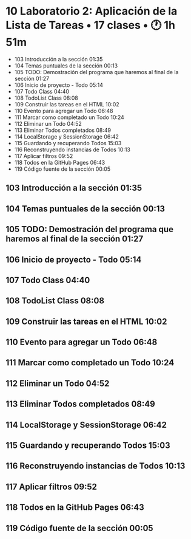 # 10 Laboratorio 2: Aplicación de la Lista de Tareas • 17 clases • :clock1: 1h 51m
* 103 Introducción a la sección 01:35
* 104 Temas puntuales de la sección 00:13
* 105 TODO: Demostración del programa que haremos al final de la sección 01:27
* 106 Inicio de proyecto - Todo 05:14
* 107 Todo Class 04:40
* 108 TodoList Class 08:08
* 109 Construir las tareas en el HTML 10:02
* 110 Evento para agregar un Todo 06:48
* 111 Marcar como completado un Todo 10:24
* 112 Eliminar un Todo 04:52
* 113 Eliminar Todos completados 08:49
* 114 LocalStorage y SessionStorage 06:42
* 115 Guardando y recuperando Todos 15:03
* 116 Reconstruyendo instancias de Todos 10:13
* 117 Aplicar filtros 09:52
* 118 Todos en la GitHub Pages 06:43
* 119 Código fuente de la sección 00:05

## 103 Introducción a la sección 01:35
## 104 Temas puntuales de la sección 00:13
## 105 TODO: Demostración del programa que haremos al final de la sección 01:27
## 106 Inicio de proyecto - Todo 05:14
## 107 Todo Class 04:40
## 108 TodoList Class 08:08
## 109 Construir las tareas en el HTML 10:02
## 110 Evento para agregar un Todo 06:48
## 111 Marcar como completado un Todo 10:24
## 112 Eliminar un Todo 04:52
## 113 Eliminar Todos completados 08:49
## 114 LocalStorage y SessionStorage 06:42
## 115 Guardando y recuperando Todos 15:03
## 116 Reconstruyendo instancias de Todos 10:13
## 117 Aplicar filtros 09:52
## 118 Todos en la GitHub Pages 06:43
## 119 Código fuente de la sección 00:05
